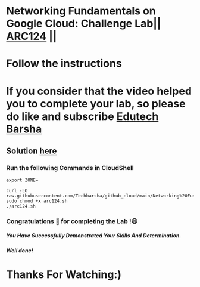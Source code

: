 #  Networking Fundamentals on Google Cloud: Challenge Lab|| [ARC124](https://www.cloudskillsboost.google/focuses/3632?parent=catalog) ||
# Follow the instructions

# If you consider that the video helped you to complete your lab, so please do like and subscribe [Edutech Barsha](https://www.youtube.com/@edutechbarsha)
## Solution [here](https://youtu.be/2MtpsN8tRvo)

### Run the following Commands in CloudShell

```
export ZONE=

curl -LO raw.githubusercontent.com/Techbarsha/github_cloud/main/Networking%20Fundamentals%20on%20Google%20Cloud%3A%20Challenge%20Lab/arc124.sh
sudo chmod +x arc124.sh
./arc124.sh
```

### Congratulations 🎉 for completing the Lab !😄

##### *You Have Successfully Demonstrated Your Skills And Determination.*

#### *Well done!*

# Thanks For Watching:)

